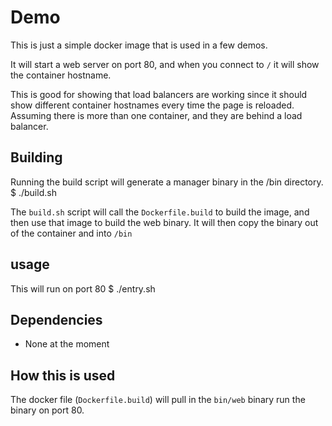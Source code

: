# Demo
This is just a simple docker image that is used in a few demos.

It will start a web server on port 80, and when you connect to `/` it will show the container hostname.

This is good for showing that load balancers are working since it should show different container hostnames every time the page is reloaded. Assuming there is more than one container, and they are behind a load balancer.

## Building

Running the build script will generate a manager binary in the /bin directory.
$ ./build.sh

The `build.sh` script will call the `Dockerfile.build` to build the image, and then use that image to build the web binary. It will then copy the binary out of the container and into `/bin`

## usage
This will run on port 80
$ ./entry.sh

## Dependencies
- None at the moment

## How this is used
The docker file (`Dockerfile.build`) will pull in the `bin/web` binary run the binary on port 80.
